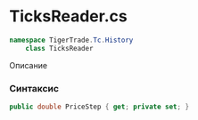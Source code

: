 
# TicksReader.cs
```csharp
namespace TigerTrade.Tc.History  
    class TicksReader
```

Описание

### Синтаксис
```csharp
public double PriceStep { get; private set; }
```
